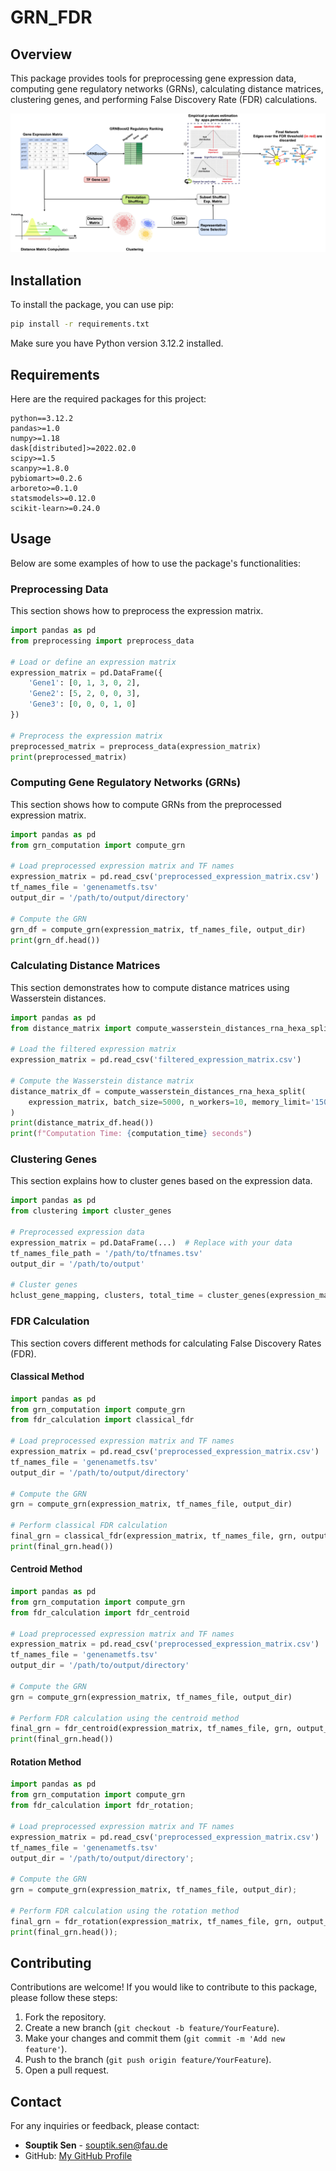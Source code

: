 # GRN_FDR

## Overview

This package provides tools for preprocessing gene expression data, computing gene regulatory networks (GRNs), calculating distance matrices, clustering genes, and performing False Discovery Rate (FDR) calculations.

![Proposed Architecture](Arch_Proposed_8.png)
## Installation

To install the package, you can use pip:

```bash
pip install -r requirements.txt
```

Make sure you have Python version 3.12.2 installed.

## Requirements

Here are the required packages for this project:

```plaintext
python==3.12.2
pandas>=1.0
numpy>=1.18
dask[distributed]>=2022.02.0
scipy>=1.5
scanpy>=1.8.0
pybiomart>=0.2.6
arboreto>=0.1.0
statsmodels>=0.12.0
scikit-learn>=0.24.0
```

## Usage

Below are some examples of how to use the package's functionalities:

### Preprocessing Data

This section shows how to preprocess the expression matrix.

```python
import pandas as pd
from preprocessing import preprocess_data

# Load or define an expression matrix
expression_matrix = pd.DataFrame({
    'Gene1': [0, 1, 3, 0, 2],
    'Gene2': [5, 2, 0, 0, 3],
    'Gene3': [0, 0, 0, 1, 0]
})

# Preprocess the expression matrix
preprocessed_matrix = preprocess_data(expression_matrix)
print(preprocessed_matrix)
```

### Computing Gene Regulatory Networks (GRNs)

This section shows how to compute GRNs from the preprocessed expression matrix.

```python
import pandas as pd
from grn_computation import compute_grn

# Load preprocessed expression matrix and TF names
expression_matrix = pd.read_csv('preprocessed_expression_matrix.csv')
tf_names_file = 'genenametfs.tsv'
output_dir = '/path/to/output/directory'

# Compute the GRN
grn_df = compute_grn(expression_matrix, tf_names_file, output_dir)
print(grn_df.head())
```

### Calculating Distance Matrices

This section demonstrates how to compute distance matrices using Wasserstein distances.

```python
import pandas as pd
from distance_matrix import compute_wasserstein_distances_rna_hexa_split

# Load the filtered expression matrix
expression_matrix = pd.read_csv('filtered_expression_matrix.csv')

# Compute the Wasserstein distance matrix
distance_matrix_df = compute_wasserstein_distances_rna_hexa_split(
    expression_matrix, batch_size=5000, n_workers=10, memory_limit='150GB'
)
print(distance_matrix_df.head())
print(f"Computation Time: {computation_time} seconds")
```

### Clustering Genes

This section explains how to cluster genes based on the expression data.

```python
import pandas as pd
from clustering import cluster_genes

# Preprocessed expression data
expression_matrix = pd.DataFrame(...)  # Replace with your data
tf_names_file_path = '/path/to/tfnames.tsv'
output_dir = '/path/to/output'

# Cluster genes
hclust_gene_mapping, clusters, total_time = cluster_genes(expression_matrix, tf_names_file_path, output_dir)
```

### FDR Calculation

This section covers different methods for calculating False Discovery Rates (FDR).

#### Classical Method

```python
import pandas as pd
from grn_computation import compute_grn
from fdr_calculation import classical_fdr

# Load preprocessed expression matrix and TF names
expression_matrix = pd.read_csv('preprocessed_expression_matrix.csv')
tf_names_file = 'genenametfs.tsv'
output_dir = '/path/to/output/directory'

# Compute the GRN
grn = compute_grn(expression_matrix, tf_names_file, output_dir)

# Perform classical FDR calculation
final_grn = classical_fdr(expression_matrix, tf_names_file, grn, output_dir)
print(final_grn.head())
```

#### Centroid Method

```python
import pandas as pd
from grn_computation import compute_grn
from fdr_calculation import fdr_centroid

# Load preprocessed expression matrix and TF names
expression_matrix = pd.read_csv('preprocessed_expression_matrix.csv')
tf_names_file = 'genenametfs.tsv'
output_dir = '/path/to/output/directory'

# Compute the GRN
grn = compute_grn(expression_matrix, tf_names_file, output_dir)

# Perform FDR calculation using the centroid method
final_grn = fdr_centroid(expression_matrix, tf_names_file, grn, output_dir)
print(final_grn.head())
```

#### Rotation Method

```python
import pandas as pd
from grn_computation import compute_grn
from fdr_calculation import fdr_rotation;

# Load preprocessed expression matrix and TF names
expression_matrix = pd.read_csv('preprocessed_expression_matrix.csv')
tf_names_file = 'genenametfs.tsv'
output_dir = '/path/to/output/directory';

# Compute the GRN
grn = compute_grn(expression_matrix, tf_names_file, output_dir);

# Perform FDR calculation using the rotation method
final_grn = fdr_rotation(expression_matrix, tf_names_file, grn, output_dir);
print(final_grn.head());
```

## Contributing

Contributions are welcome! If you would like to contribute to this package, please follow these steps:

1. Fork the repository.
2. Create a new branch (`git checkout -b feature/YourFeature`).
3. Make your changes and commit them (`git commit -m 'Add new feature'`).
4. Push to the branch (`git push origin feature/YourFeature`).
5. Open a pull request.

## Contact

For any inquiries or feedback, please contact:

- **Souptik Sen** - [souptik.sen@fau.de](mailto:souptik.sen@fau.de)
- GitHub: [My GitHub Profile](https://github.com/souptik69)


